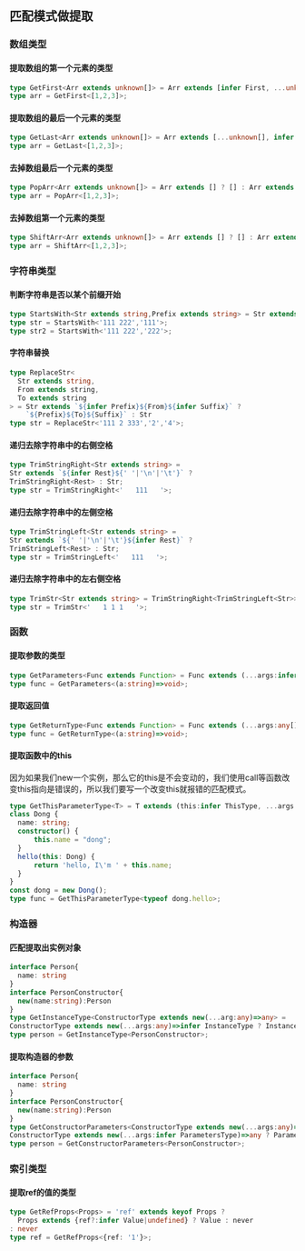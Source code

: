 ## 匹配模式做提取

### 数组类型
#### 提取数组的第一个元素的类型
```ts
type GetFirst<Arr extends unknown[]> = Arr extends [infer First, ...unknown[]] ? First : never;
type arr = GetFirst<[1,2,3]>;
```
#### 提取数组的最后一个元素的类型
```ts
type GetLast<Arr extends unknown[]> = Arr extends [...unknown[], infer Last] ? Last : never;
type arr = GetLast<[1,2,3]>;
```
#### 去掉数组最后一个元素的类型
```ts
type PopArr<Arr extends unknown[]> = Arr extends [] ? [] : Arr extends [...infer Rest, unknown] ? Rest : never;
type arr = PopArr<[1,2,3]>;
```
#### 去掉数组第一个元素的类型
```ts
type ShiftArr<Arr extends unknown[]> = Arr extends [] ? [] : Arr extends [unknown, ...infer Rest] ? Rest : never;
type arr = ShiftArr<[1,2,3]>;
```

### 字符串类型
#### 判断字符串是否以某个前缀开始
```ts
type StartsWith<Str extends string,Prefix extends string> = Str extends `${Prefix}${string}` ? true : false;
type str = StartsWith<'111 222','111'>;
type str2 = StartsWith<'111 222','222'>;
```
#### 字符串替换
```ts
type ReplaceStr<
  Str extends string,
  From extends string,
  To extends string
> = Str extends `${infer Prefix}${From}${infer Suffix}` ?
    `${Prefix}${To}${Suffix}` : Str
type str = ReplaceStr<'111 2 333','2','4'>;
```
#### 递归去除字符串中的右侧空格
```ts
type TrimStringRight<Str extends string> = 
Str extends `${infer Rest}${' '|'\n'|'\t'}` ?
TrimStringRight<Rest> : Str;
type str = TrimStringRight<'   111   '>;
```
#### 递归去除字符串中的左侧空格
```ts
type TrimStringLeft<Str extends string> = 
Str extends `${' '|'\n'|'\t'}${infer Rest}` ?
TrimStringLeft<Rest> : Str;
type str = TrimStringLeft<'   111   '>;
```
#### 递归去除字符串中的左右侧空格
```ts
type TrimStr<Str extends string> = TrimStringRight<TrimStringLeft<Str>>;
type str = TrimStr<'   1 1 1   '>;
```

### 函数
#### 提取参数的类型
```ts
type GetParameters<Func extends Function> = Func extends (...args:infer Args)=>unknown ? Args : never;
type func = GetParameters<(a:string)=>void>;
```
#### 提取返回值
```ts
type GetReturnType<Func extends Function> = Func extends (...args:any[])=>infer ReturnType ? ReturnType : never;
type func = GetReturnType<(a:string)=>void>;
```
#### 提取函数中的this
因为如果我们new一个实例，那么它的this是不会变动的，我们使用call等函数改变this指向是错误的，所以我们要写一个改变this就报错的匹配模式。
```ts
type GetThisParameterType<T> = T extends (this:infer ThisType, ...args:unknown[])=>unknown ? ThisType : never;
class Dong {
  name: string;
  constructor() {
      this.name = "dong";
  }
  hello(this: Dong) {
      return 'hello, I\'m ' + this.name;
  }
}
const dong = new Dong();
type func = GetThisParameterType<typeof dong.hello>;
```

### 构造器
#### 匹配提取出实例对象
```ts
interface Person{
  name: string
}
interface PersonConstructor{
  new(name:string):Person
}
type GetInstanceType<ConstructorType extends new(...arg:any)=>any> = 
ConstructorType extends new(...args:any)=>infer InstanceType ? InstanceType : never;
type person = GetInstanceType<PersonConstructor>;
```
#### 提取构造器的参数
```ts
interface Person{
  name: string
}
interface PersonConstructor{
  new(name:string):Person
}
type GetConstructorParameters<ConstructorType extends new(...args:any)=>any> = 
ConstructorType extends new(...args:infer ParametersType)=>any ? ParametersType : never;
type person = GetConstructorParameters<PersonConstructor>;
```

### 索引类型
#### 提取ref的值的类型
```ts
type GetRefProps<Props> = 'ref' extends keyof Props ?
  Props extends {ref?:infer Value|undefined} ? Value : never
: never
type ref = GetRefProps<{ref: '1'}>;
```